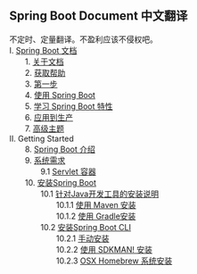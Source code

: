 ## Spring Boot Document 中文翻译  
不定时、定量翻译。不盈利应该不侵权吧。  
I. [Spring Boot 文档](https://github.com/icoreman/SpringBootDocument/tree/master/I.%20Spring%20Boot%20Documentation)  
&ensp;&ensp;&ensp;&ensp;1. [关于文档](https://github.com/icoreman/SpringBootDocument/blob/master/I.%20Spring%20Boot%20Documentation/1.%20About%20the%20Documentation.md)  
&ensp;&ensp;&ensp;&ensp;2. [获取帮助](https://github.com/icoreman/SpringBootDocument/blob/master/I.%20Spring%20Boot%20Documentation/2.%20Getting%20Help.md)  
&ensp;&ensp;&ensp;&ensp;3. [第一步](https://github.com/icoreman/SpringBootDocument/blob/master/I.%20Spring%20Boot%20Documentation/3.%20First%20Steps.md)  
&ensp;&ensp;&ensp;&ensp;4. [使用 Spring Boot](https://github.com/icoreman/SpringBootDocument/blob/master/I.%20Spring%20Boot%20Documentation/4.%20Working%20with%20Spring%20Boot.md)  
&ensp;&ensp;&ensp;&ensp;5. [学习 Spring Boot 特性](https://github.com/icoreman/SpringBootDocument/blob/master/I.%20Spring%20Boot%20Documentation/5.%20Learning%20about%20Spring%20Boot%20Features.md)  
&ensp;&ensp;&ensp;&ensp;6. [应用到生产](https://github.com/icoreman/SpringBootDocument/blob/master/I.%20Spring%20Boot%20Documentation/6.%20Moving%20to%20Production.md)  
&ensp;&ensp;&ensp;&ensp;7. [高级主题](https://github.com/icoreman/SpringBootDocument/blob/master/I.%20Spring%20Boot%20Documentation/7.%20Advanced%20Topics.md)  
II. Getting Started  
&ensp;&ensp;&ensp;&ensp;8.  [Spring Boot 介绍](https://github.com/icoreman/SpringBootDocument/blob/master/II.%20Getting%20Started/8.%20Introducing%20Spring%20Boot.md)  
&ensp;&ensp;&ensp;&ensp;9.  [系统需求](https://github.com/icoreman/SpringBootDocument/blob/master/II.%20Getting%20Started/9.%20System%20Requirements.md)  
&ensp;&ensp;&ensp;&ensp;&ensp;&ensp;&ensp;&ensp;9.1  [Servlet 容器](https://github.com/icoreman/SpringBootDocument/blob/master/II.%20Getting%20Started/9.%20System%20Requirements.md#91-Servlet-容器)  
&ensp;&ensp;&ensp;&ensp;10.  [安装Spring Boot](https://github.com/icoreman/SpringBootDocument/blob/master/II.%20Getting%20Started/10.%20Installing%20Spring%20Boot.md)  
&ensp;&ensp;&ensp;&ensp;&ensp;&ensp;&ensp;&ensp;10.1  [针对Java开发工具的安装说明](https://github.com/icoreman/SpringBootDocument/blob/master/II.%20Getting%20Started/10.%20Installing%20Spring%20Boot.md#101-针对Java开发工具的安装说明)  
&ensp;&ensp;&ensp;&ensp;&ensp;&ensp;&ensp;&ensp;&ensp;&ensp;&ensp;&ensp;10.1.1  [使用 Maven 安装 ](https://github.com/icoreman/SpringBootDocument/blob/master/II.%20Getting%20Started/10.%20Installing%20Spring%20Boot.md#1011-使用-Maven-安装 )  
&ensp;&ensp;&ensp;&ensp;&ensp;&ensp;&ensp;&ensp;&ensp;&ensp;&ensp;&ensp;10.1.2 [使用 Gradle安装 ](https://github.com/icoreman/SpringBootDocument/blob/master/II.%20Getting%20Started/10.%20Installing%20Spring%20Boot.md#1012-使用-Gradle-安装 )  
&ensp;&ensp;&ensp;&ensp;&ensp;&ensp;&ensp;&ensp;10.2  [安装Spring Boot CLI](https://github.com/icoreman/SpringBootDocument/blob/master/II.%20Getting%20Started/10.%20Installing%20Spring%20Boot.md#102-安装-Spring-Boot-CLI)  
&ensp;&ensp;&ensp;&ensp;&ensp;&ensp;&ensp;&ensp;&ensp;&ensp;&ensp;&ensp;10.2.1  [手动安装 ](https://github.com/icoreman/SpringBootDocument/blob/master/II.%20Getting%20Started/10.%20Installing%20Spring%20Boot.md#1021-手动安装 )  
&ensp;&ensp;&ensp;&ensp;&ensp;&ensp;&ensp;&ensp;&ensp;&ensp;&ensp;&ensp;10.2.2 [使用 SDKMAN! 安装 ](https://github.com/icoreman/SpringBootDocument/blob/master/II.%20Getting%20Started/10.%20Installing%20Spring%20Boot.md#1022-使用-SDKMAN!-安装 )  
&ensp;&ensp;&ensp;&ensp;&ensp;&ensp;&ensp;&ensp;&ensp;&ensp;&ensp;&ensp;10.2.3 [OSX Homebrew 系统安装 ](https://github.com/icoreman/SpringBootDocument/blob/master/II.%20Getting%20Started/10.%20Installing%20Spring%20Boot.md##1023-OSX-Homebrew-系统安装)  